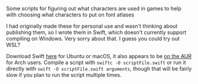 Some scripts for figuring out what characters are used in games to help with choosing what characters to put on font atlases

I had originally made these for personal use and wasn't thinking about publishing them, so I wrote them in Swift, which doesn't currently support compiling on Windows.  Very sorry about that.  I guess you could try out WSL?

Download Swift [here](https://swift.org/download/) for Ubuntu or macOS, it also appears to be [on the AUR](https://aur.archlinux.org/packages/swift/) for Arch users.  Compile a script with `swiftc -O scriptFile.swift` or run it directly with `swift -O scriptFile.swift arguments`, though that will be fairly slow if you plan to run the script multiple times.